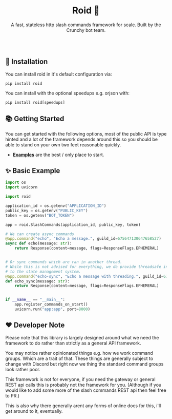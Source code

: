 <h1 align="center">Roid 🤖</h1>
<p align="center">A fast, stateless http slash commands framework for scale. Built by the Crunchy bot team.</p>
<br/>
<br/>

## 🚀 Installation
You can install roid in it's default configuration via:
```
pip install roid
```

You  can install with the optional speedups e.g. orjson with:
```
pip install roid[speedups]
```

## 📚 Getting Started
You can get started with the following options, most of the public API is type hinted
and a lot of the framework depends around this so you should be able to stand on your
own two feet reasonable quickly.

- **[Examples](https://github.com/ChillFish8/roid/tree/master/roid)** are the best / only place to start.

## ✨ Basic Example
```py
import os
import uvicorn

import roid

application_id = os.getenv("APPLICATION_ID")
public_key = os.getenv("PUBLIC_KEY")
token = os.getenv("BOT_TOKEN")

app = roid.SlashCommands(application_id, public_key, token)

# We can create async commands
@app.command("echo", "Echo a message.", guild_id=675647130647658527)
async def echo(message: str):
    return Response(content=message, flags=ResponseFlags.EPHEMERAL)


# Or sync commands which are ran in another thread.
# While this is not advised for everything, we do provide threadsafe interfaces
# to the state management system.
@app.command("echo-sync", "Echo a message with threading.", guild_id=675647130647658527)
def echo_sync(message: str):
    return Response(content=message, flags=ResponseFlags.EPHEMERAL)


if __name__ == "__main__":
    app.register_commands_on_start()
    uvicorn.run("app:app", port=8000)

```

## ❤️ Developer Note
Please note that this library is largely designed around what we need the framework to do
rather than strictly as a general API framework.

You may notice rather opinionated things e.g. how we work command groups. Which are
a trait of that. These things are generally subject to change with Discord but right
now we thing the standard command groups look rather poor.

This framework is not for everyone, if you need the gateway or general REST api calls
this is probably not the framework for you.
(Although if you would like to add some more of the slash commands REST api then feel free to PR.)
 
This is also why there generally arent any forms of online docs for this, i'll get
around to it, eventually.


